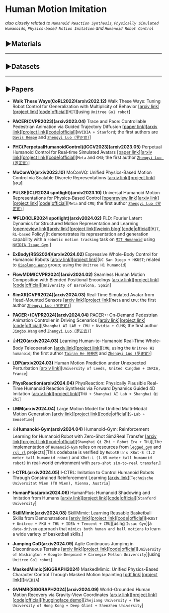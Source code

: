 # Human Motion Imitation
*also closely related to `Humanoid Reaction Synthesis`, `Physically Simulated Humanoids`, `Physics-based Motion Imitation` and `Humanoid Robot Control`*

## ▶Materials


***

## ▶Datasets


***

## ▶Papers

* **Walk These Ways(CoRL2022)(arxiv2022.12)** Walk These Ways: Tuning Robot Control for Generalization with Multiplicity of Behavior [[arxiv link](https://arxiv.org/abs/2212.03238)][[project link](https://gmargo11.github.io/walk-these-ways/)][[code|official](https://github.com/Improbable-AI/walk-these-ways)][`MIT`][using `Unitree Go1 robot`]

* **PACER(CVPR2023)(arxiv2023.04)** Trace and Pace: Controllable Pedestrian Animation via Guided Trajectory Diffusion [[paper link](http://openaccess.thecvf.com/content/CVPR2023/html/Rempe_Trace_and_Pace_Controllable_Pedestrian_Animation_via_Guided_Trajectory_Diffusion_CVPR_2023_paper.html)][[arxiv link](https://arxiv.org/abs/2304.01893)][[project link](https://research.nvidia.com/labs/toronto-ai/trace-pace/)][[code|official](https://github.com/nv-tlabs/pacer)][`NVIDIA + Stanford`; the first authors are [`Davis Rempe`](https://davrempe.github.io/) and [`Zhengyi Luo (罗正宜)`](https://www.zhengyiluo.com/)]

* **PHC(PerpetualHumanoidControl)(ICCV2023)(arxiv2023.05)** Perpetual Humanoid Control for Real-time Simulated Avatars [[paper link](https://openaccess.thecvf.com/content/ICCV2023/html/Luo_Perpetual_Humanoid_Control_for_Real-time_Simulated_Avatars_ICCV_2023_paper.html)][[arxiv link](https://arxiv.org/abs/2305.06456)][[project link](https://www.zhengyiluo.com/PHC-Site/)][[code|official](https://github.com/ZhengyiLuo/PerpetualHumanoidControl)][`Meta` and `CMU`; the first author [`Zhengyi Luo (罗正宜)`](https://www.zhengyiluo.com/)]

* **MoConVQ(arxiv2023.10)** MoConVQ: Unified Physics-Based Motion Control via Scalable Discrete Representations [[arxiv link](https://arxiv.org/abs/2310.10198)][[project link](https://moconvq.github.io/)][`PKU`]

* **PULSE(ICLR2024 spotlight)(arxiv2023.10)** Universal Humanoid Motion Representations for Physics-Based Control [[openreview link](https://openreview.net/forum?id=OrOd8PxOO2)][[arxiv link](https://arxiv.org/abs/2310.04582)][[project link](https://www.zhengyiluo.com/PULSE-Site/)][[code|official](https://github.com/ZhengyiLuo/PULSE)][`Meta` and `CMU`; the first author [`Zhengyi Luo (罗正宜)`](https://www.zhengyiluo.com/)]

* ❤**FLD(ICLR2024 spotlight)(arxiv2024.02)** FLD: Fourier Latent Dynamics for Structured Motion Representation and Learning [[openreview link](https://openreview.net/forum?id=xsd2llWYSA)][[arxiv link](https://arxiv.org/abs/2402.13820)][[project link](https://sites.google.com/view/iclr2024-fld/home)][[weixin blog](https://mp.weixin.qq.com/s/0FR9Tu-91GfFkUU-4YR0dA)][[code|official](https://github.com/mit-biomimetics/fld)][`MIT`, `RL-based` Policy][It demonstrates its representation and generation capability with a `robotic motion tracking` task on [`MIT Humanoid`](https://spectrum.ieee.org/mit-dynamic-acrobatic-humanoid-robot) using [`NVIDIA Isaac Gym`](https://developer.nvidia.com/isaac-gym).]

* **ExBody(RSS2024)(arxiv2024.02)** Expressive Whole-Body Control for Humanoid Robots [[arxiv link](https://arxiv.org/abs/2402.16796)][[project link](https://expressive-humanoid.github.io/)][`UC San Diego + HKUST`; related to [`Xiaolong Wang`](https://xiaolonw.github.io/) group; using the `Unitree H1 humanoid`]

* **FlowMDM(CVPR2024)(arxiv2024.02)** Seamless Human Motion Composition with Blended Positional Encodings [[arxiv link](https://arxiv.org/abs/2402.15509)][[project link](https://barquerogerman.github.io/FlowMDM/)][[code|official](https://github.com/BarqueroGerman/FlowMDM)][`University of Barcelona, Spain`]

* **SimXR(CVPR2024)(arxiv2024.03)** Real-Time Simulated Avatar from Head-Mounted Sensors [[arxiv link](https://arxiv.org/abs/2403.06862)][[project link](https://www.zhengyiluo.com/SimXR-Site/)][`Meta` and `CMU`; the first author [`Zhengyi Luo (罗正宜)`](https://www.zhengyiluo.com/)]

* **PACER+(CVPR2024)(arxiv2024.04)** PACER+: On-Demand Pedestrian Animation Controller in Driving Scenarios [[arxiv link](https://arxiv.org/abs/2404.19722)][[project link](https://wangjingbo1219.github.io/papers/CVPR2024_PACER_PLUS/PACERPLUSPage.html)][[code|official](https://github.com/IDC-Flash/PacerPlus)][`Shanghai AI LAB + CMU + Nvidia + CUHK`; the first author [`Jingbo Wang`](http://wangjingbo.top/) and [`Zhengyi Luo (罗正宜)`](https://www.zhengyiluo.com/)]

* 👍**H2O(arxiv2024.03)** Learning Human-to-Humanoid Real-Time Whole-Body Teleoperation [[arxiv link](https://arxiv.org/abs/2403.04436)][[project link](https://human2humanoid.com/)][`CMU`, using the `Unitree H1 humanoid`; the first author [`Tairan He 何泰然`](https://tairanhe.com/) and [`Zhengyi Luo (罗正宜)`](https://www.zhengyiluo.com/)]

* **LDP(arxiv2024.03)** Human Motion Prediction under Unexpected Perturbation [[arxiv link](https://arxiv.org/abs/2403.15891)][`University of Leeds, United Kingdom + INRIA, France`]

* **PhysReaction(arxiv2024.04)** PhysReaction: Physically Plausible Real-Time Humanoid Reaction Synthesis via Forward Dynamics Guided 4D Imitation [[arxiv link](https://arxiv.org/abs/2404.01081)][[project link](https://yunzeliu.github.io/PhysReaction/)][`THU + Shanghai AI Lab + Shanghai Qi Zhi`]

* **LMM(arxiv2024.04)** Large Motion Model for Unified Multi-Modal Motion Generation [[arxiv link](https://arxiv.org/abs/2404.01284)][[project link](https://mingyuan-zhang.github.io/projects/LMM.html)][[code|official](https://github.com/mingyuan-zhang/LMM)][`S-Lab + SenseTime`]

* 👍**Humanoid-Gym(arxiv2024.04)** Humanoid-Gym: Reinforcement Learning for Humanoid Robot with Zero-Shot Sim2Real Transfer [[arxiv link](https://arxiv.org/abs/2404.05695)][[project link](https://sites.google.com/view/humanoid-gym/)][[code|official](https://github.com/roboterax/humanoid-gym)][`Shanghai Qi Zhi + Robot Era + THU`][The implementation of `Humanoid-Gym` relies on resources from [`legged_gym`](https://github.com/leggedrobotics/legged_gym) and [`rsl_rl`](https://github.com/leggedrobotics/rsl_rl) projects][This codebase is verified by `RobotEra's XBot-S (1.2 meter tall humanoid robot)` and `XBot-L (1.65 meter tall humanoid robot)` in real-world environment with `zero-shot sim-to-real transfer`.]

* **I-CTRL(arxiv2024.05)** I-CTRL: Imitation to Control Humanoid Robots Through Constrained Reinforcement Learning [[arxiv link](https://arxiv.org/abs/2405.08726)][`Technische Universitat Wien (TU Wien), Vienna, Austria`]

* **HumanPlus(arxiv2024.06)** HumanPlus: Humanoid Shadowing and Imitation from Humans [[arxiv link](https://arxiv.org/abs/2406.10454)][[project link](https://humanoid-ai.github.io/)][[code|official](https://github.com/MarkFzp/humanplus)][`Stanford University`]

* **SkillMimic(arxiv2024.08)** SkillMimic: Learning Reusable Basketball Skills from Demonstrations [[arxiv link](https://arxiv.org/abs/2408.15270)][[project link](https://ingrid789.github.io/SkillMimic/)][[code|official](https://github.com/wyhuai/SkillMimic)][`HKUST + Unitree + PKU + THU + IDEA + Tencent + CMU`][using `Issac Gym`][a `data-driven` approach that `mimics both human and ball motions` to learn a wide variety of basketball skills.]

* **Jumping CoD(arxiv2024.09)** Agile Continuous Jumping in Discontinuous Terrains [[arxiv link](https://arxiv.org/abs/2409.10923)][[project link](https://yxyang.github.io/jumping_cod/)][[code|official](https://github.com/yxyang/jumping_cod)][`University of Washington + Google Deepmind + Carnegie Mellon University`][using `Unitree Go1 robot`]

* **MaskedMimic(SIGGRAPH2024)** MaskedMimic: Unified Physics-Based Character Control Through Masked Motion Inpainting [[pdf link](https://research.nvidia.com/labs/par/maskedmimic/assets/SIGGRAPHAsia2024_MaskedMimic.pdf)][[project link](https://research.nvidia.com/labs/par/maskedmimic/)][[`NVIDIA`] 

* **GVHMR(SIGGRAPH2024)(arxiv2024.09)** World-Grounded Human Motion Recovery via Gravity-View Coordinates [[arxiv link](https://arxiv.org/abs/2409.06662)][[project link](https://zju3dv.github.io/gvhmr/)][[code|official](https://github.com/zju3dv/GVHMR)][[huggingface demo](https://huggingface.co/spaces/LittleFrog/GVHMR)][`Zhejiang University + The University of Hong Kong + Deep Glint + Shenzhen University`]
